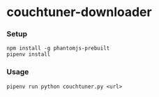 # couchtuner-downloader

### Setup

```
npm install -g phantomjs-prebuilt
pipenv install
```

### Usage

```
pipenv run python couchtuner.py <url>
```
